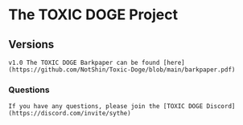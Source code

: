 # The TOXIC DOGE Project

## Versions

    v1.0 The TOXIC DOGE Barkpaper can be found [here](https://github.com/NotShin/Toxic-Doge/blob/main/barkpaper.pdf)

### Questions

    If you have any questions, please join the [TOXIC DOGE Discord](https://discord.com/invite/sythe)